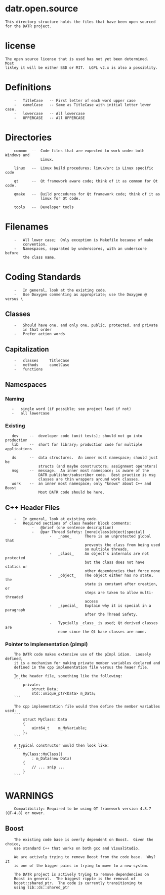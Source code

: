 # datr.open.source

    This directory structure holds the files that have been open sourced
    for the DATR project.

# license
    
    The open source license that is used has not yet been determined.  Most
    likley it will be either BSD or MIT.  LGPL v2.x is also a possiblity.

#   Definitions
        -   TitleCase   -- First letter of each word upper case
        -   camelCase   -- Same as TitleCase with initial letter lower case.
        -   lowercase   -- All lowercase
        -   UPPERCASE   -- All UPPERCASE

#   Directories
        common  --  Code files that are expected to work under both Windows and
                    Linux.

        linux   --  Linux build procedures; linux/src is Linux specific code

        qt      --  Qt framework aware code; think of it as common for Qt code.

        qmake   --  Build procedures for Qt framework code; think of it as
                    linux for Qt code.
    
        tools   --  Developer tools

#   Filenames
        -   All lower case;  Only exception is Makefile because of make 
            convention.
        -   Namespaces, separated by underscores, with an underscore before
            the class name.
       
#   Coding Standards
        -   In general, look at the existing code.
        -   Use Doxygen commenting as appropriate; use the Doxygen @ versus \

##  Classes
        -   Should have one, and only one, public, protected, and private
            in that order
        -   Prefer action words 

##  Capitalization
        -   classes     TitleCase
        -   methods     camelCase
        -   functions   

##  Namespaces
### Naming
       -   single word (if possible; see project lead if not)
       -   all lowercase 

### Existing
       dev     --  developer code (unit tests); should not go into production
       lib     --  short for library; production code for multiple applications

       ds      --  data structures.  An inner most namespace; should just be
                   structs (and maybe constructors; assignment operators)
       msg     --  message.  An inner most namespace; is aware of the
                   DATR publisher/subscriber code.  Best practice is msg 
                   classes are thin wrappers around work classes.
       work    --  an inner most namespace; only "knows" about C++ and Boost
                   Most DATR code should be here.

##  C++ Header Files
        -   In general, look at existing code.
        -   Required sections of class header block comments:
                -   @brief (one sentence description)
                -   @par Thread Safety: [none|class|object|special]
                        -   _none_      There is an unprotected global that
                                        prevents the class from being used
                                        on multiple threads.
                        -   _class_     An object's internals are not protected
                                        but the class does not have statics or
                                        other dependencies that force none
                        -   _object_    The object either has no state, the 
                                        state is constant after creation, or
                                        steps are taken to allow multi-threaded
                                        access
                        -   _special_   Explain why it is special in a paragraph
                                        after the Thread Safety.

                        -   Typcially _class_ is used; Qt derived classes are
                            none since the Qt base classes are none.

### Pointer to Implementation (pImpl)
        The DATR code makes extensive use of the pImpl idiom.  Loosely defined,
        it is a mechanism for making private member variables declared and
        defined in the cpp implementation file versus the heaer file.

        In the header file, something like the following:
        ```
            private:
                struct Data;
                std::unique_ptr<Data> m_Data;
        ```

        The cpp implementation file would then define the member variables used:
        ```
            struct MyClass::Data
            {
                uint64_t    m_MyVariable;
            };
        ```

        A typical constructor would then look like:
        ```
            MyClass::MyClass()
                : m_Data(new Data)
            {
                // ... snip ...
            }
        ```

       
#   WARNINGS
        Compatibility: Required to be using QT framework version 4.8.7 (QT-4.8) or newer.

##  Boost
        The existing code base is overly dependent on Boost.  Given the choice,
        use standard C++ that works on both gcc and VisualStudio.

        We are actively trying to remove Boost from the code base.  Why?  It
        is one of the bigger pains in trying to move to a new system.

        The DATR project is actively trying to remove dependencies on   
        Boost in general.  The biggest ripple is the removal of 
        boost::shared_ptr.  The code is currently transitioning to 
        using lib::ds::shared_ptr

